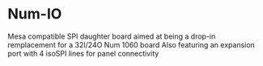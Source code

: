 # Num-IO

Mesa compatible SPI daughter board aimed at being a drop-in remplacement for a 32I/24O Num 1060 board
Also featuring an expansion port with 4 isoSPI lines for panel connectivity